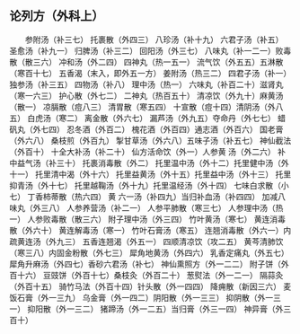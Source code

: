 ## 论列方（外科上）


&emsp;&emsp;参附汤（补三七） 托裹散（外四三） 八珍汤（补十九） 六君子汤（补五） 圣愈汤（补九一） 归脾汤（补三二） 回阳汤（外三七） 八味丸（补一二一）败毒散（散三六） 冲和汤（外二四） 四神丸（热一五一） 流气饮（外五五）五淋散（寒百十七） 五香渴（末入，即外五一方） 姜附汤（热三二） 四君子汤（补一）独参汤（补三五） 四物汤（补八） 理中汤（热一） 六味丸（补百二十）滋肾丸（寒一六三） 护心散（外七二） 二神丸（热百五十） 清凉饮（外九十）麻黄汤（散一） 凉膈散（痘八三） 清胃散（寒五四） 十宣散（痘十四）清阴汤（外八五） 白虎汤（寒二） 离金散（外六七） 漏芦汤（外九五）夺命丹（外七七） 蜡矾丸（外七四） 忍冬酒（外百二） 槐花酒（外百四）通志酒（外百六） 国老膏（外六八） 桑枝煎（外百九） 掣甘草汤（外六八）五味子汤（补五七） 神仙截法（外百十） 十全大补汤（补二十） 仙方活命饮（外一）人参黄 汤（外二六） 补中益气汤（补三十） 托裹消毒散（外二） 托里温中汤（外十二）托里健中汤（外十一） 托里清中渴（外十六） 托里益黄汤（外十五）托里益中汤（外十三） 托里抑青汤（外十七） 托里越鞠汤（外十九）托里温经汤（外十四） 七味白求散（小七） 丁香柿蒂散（热六四） 黄 六一汤（补四九）当归补血汤（补四四） 加减八味丸（外三八） 人参养营汤（补二一） 人参平肺散（寒三七） 人参理中汤（热一） 人参败毒散（散三六） 附子理中汤（外三四） 竹叶黄汤（寒七） 黄连消毒散（外六十） 黄连解毒汤（寒一） 竹叶石膏汤（寒五） 连翘消毒散（外六一）内疏黄连汤（外九三） 五香连翘渴（外五一） 四顺清凉饮（攻二五） 黄芩清肺饮（寒三八）内固金粉散（外七三） 犀角地黄汤（外四六） 乳香定痛丸（外五七） 犀角升麻汤（外四七）香砂六君汤（补七） 神仙熏照方（外一二二） 附子饼（外百十六） 豆豉饼（外百十七）桑枝灸（外百二十） 葱熨法（外一二一） 隔蒜灸（外百十五） 骑竹马法（外百十四）针头散（外一四四） 降痈散（新因三六） 麦饭石膏（外一三九） 乌金膏（外一四二）阴阳散（外一三三） 抑阴散（外一三一） 抑阳散（外一三二） 猪蹄汤（外一二五）当归膏（外三一四） 神异膏（外三百十）

